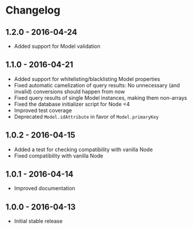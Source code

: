 # Changelog

## 1.2.0 - 2016-04-24
- Added support for Model validation

## 1.1.0 - 2016-04-21
- Added support for whitelisting/blacklisting Model properties
- Fixed automatic camelization of query results: No unnecessary (and invalid)
  conversions should happen from now
- Fixed query results of single Model instances, making them non-arrays
- Fixed the database initializer script for Node <4
- Improved test coverage
- Deprecated `Model.idAttribute` in favor of `Model.primaryKey`

## 1.0.2 - 2016-04-15
- Added a test for checking compatibility with vanilla Node
- Fixed compatibility with vanilla Node

## 1.0.1 - 2016-04-14
- Improved documentation

## 1.0.0 - 2016-04-13
- Initial stable release
